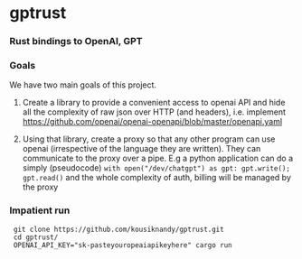 # gptrust
### Rust bindings to OpenAI, GPT

### Goals
We have two main goals of this project.

1. Create a library to provide a convenient access to openai API and hide all the complexity of raw json over HTTP (and headers), i.e. implement https://github.com/openai/openai-openapi/blob/master/openapi.yaml

2. Using that library, create a proxy so that any other program can use openai (irrespective of the language they are written). They can communicate to the proxy over a pipe. E.g a python application can do a simply (pseudocode) `with open("/dev/chatgpt") as gpt: gpt.write(); gpt.read()` and the whole complexity of auth, billing will be managed by the proxy

### Impatient run

```
 git clone https://github.com/kousiknandy/gptrust.git
 cd gptrust/
 OPENAI_API_KEY="sk-pasteyouropeaiapikeyhere" cargo run
```
